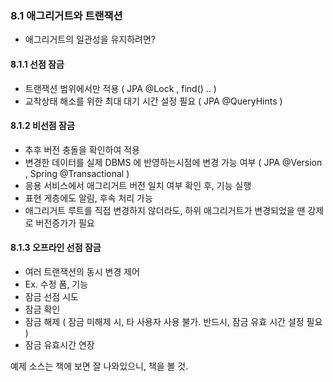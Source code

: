 ### 8.1 애그리거트와 트랜잭션
- 애그리거트의 일관성을 유지하려면?

#### 8.1.1 선점 잠금 
- 트랜잭션 범위에서만 적용 ( JPA @Lock , find() .. )
- 교착상태 해소를 위한 최대 대기 시간 설정 필요 ( JPA @QueryHints )

#### 8.1.2 비선점 잠금 
- 추후 버전 충돌을 확인하여 적용
- 변경한 데이터를 실제 DBMS 에 반영하는시점에 변경 가능 여부 ( JPA @Version , Spring @Transactional ) 
- 응용 서비스에서 애그리거트 버전 일치 여부 확인 후, 기능 실행
- 표현 게층에도 알림, 후속 처리 가능
- 애그리거트 루트를 직접 변경하지 않더라도, 하위 애그리거트가 변경되었을 땐 강제로 버전증가가 필요 

#### 8.1.3 오프라인 선점 잠금
- 여러 트랜잭션의 동시 변경 제어 
- Ex. 수정 폼, 기능 
- 잠금 선점 시도
- 잠금 확인
- 잠금 해제 ( 잠금 미해제 시, 타 사용자 사용 불가. 반드시, 잠금 유효 시간 설정 필요 )
- 잠금 유효시간 연장 

예제 소스는 책에 보면 잘 나와있으니, 책을 볼 것. 
